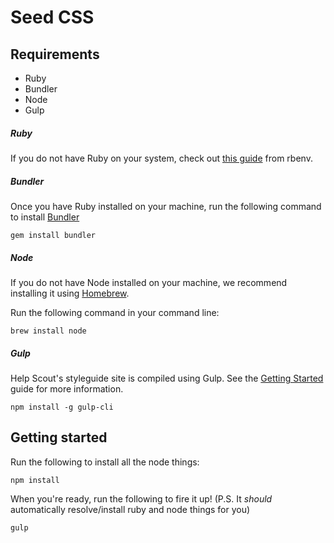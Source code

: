 # Seed CSS

## Requirements
- Ruby
- Bundler
- Node
- Gulp


##### Ruby
If you do not have Ruby on your system, check out [this guide](https://github.com/rbenv/rbenv) from rbenv.


##### Bundler
Once you have Ruby installed on your machine, run the following command to install [Bundler](http://bundler.io/)
```
gem install bundler
```

##### Node
If you do not have Node installed on your machine, we recommend installing it using [Homebrew](https://github.com/customerio/mvp#homebrew).

Run the following command in your command line:
```
brew install node
```


##### Gulp
Help Scout's styleguide site is compiled using Gulp. See the [Getting Started](https://github.com/gulpjs/gulp/blob/master/docs/getting-started.md) guide for more information.

```
npm install -g gulp-cli
```


## Getting started

Run the following to install all the node things:
```
npm install
```

When you're ready, run the following to fire it up! (P.S. It *should* automatically resolve/install ruby and node things for you)
```
gulp
```
